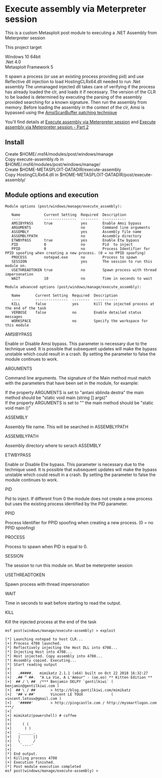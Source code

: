 # Execute assembly via Meterpreter session

This is a custom Metasploit post module to executing a .NET Assembly from Meterpreter session

This project target

Windows 10 64bit<br />
.Net 4.0<br />
Metasploit Framework 5<br />

It spawn a process (or use an existing process providing pid) and use Reflective dll injection to load HostingCLRx64.dll needed to run .Net assembly
The unmanaged injected dll takes care of verifying if the process has already loaded the clr, and loads it if necessary. The version of the CLR to be loaded is determined by executing the parsing of the assembly provided searching for a known signature. Then run the assembly from memory.
Before loading the assembly in the context of the clr, Amsi is bypassed using the [AmsiScanBuffer patching technique](https://rastamouse.me/2018/10/amsiscanbuffer-bypass-part-1/)

You'll find details at [Execute assembly via Meterpreter session](https://b4rtik.github.io/posts/execute-assembly-via-meterpreter-session/) and [Execute assembly via Meterpreter session - Part 2](https://b4rtik.github.io/posts/execute-assembly-via-meterpreter-session-part-2/)

## Install

Create $HOME/.msf4/modules/post/windows/manage<br />
Copy execute-assembly.rb in $HOME/.msf4/modules/post/windows/manage/<br />
Create $HOME-METASPLOIT-DATADIR/execute-assembly<br />
Copy HostingCLRx64.dll in $HOME-METASPLOIT-DATADIR/post/execute-assembly/<br /> 

## Module options and execution

```
Module options (post/windows/manage/execute_assembly):

   Name           Current Setting  Required  Description
   ----           ---------------  --------  -----------
   AMSIBYPASS     true             yes       Enable Amsi bypass
   ARGUMENTS                       no        Command line arguments
   ASSEMBLY                        yes       Assembly file name
   ASSEMBLYPATH                    no        Assembly directory
   ETWBYPASS      true             yes       Enable Etw bypass
   PID            0                no        Pid  to inject
   PPID           0                no        Process Identifier for PPID spoofing when creating a new process. (0 = no PPID spoofing)
   PROCESS        notepad.exe      no        Process to spawn
   SESSION                         yes       The session to run this module on.
   USETHREADTOKEN true             no        Spawn process with thread impersonation
   WAIT           10               no        Time in seconds to wait

Module advanced options (post/windows/manage/execute_assembly):                            

   Name       Current Setting  Required  Description
   ----       ---------------  --------  -----------
   KILL       false            yes       Kill the injected process at the end of the task
   VERBOSE    false            no        Enable detailed status messages
   WORKSPACE                   no        Specify the workspace for this module

```

AMSIBYPASS

Enable or Disable Amsi bypass. This parameter is necessary due to the technique used. It is possible that subsequent updates will make the bypass unstable which could result in a crash. By setting the parameter to false the module continues to work.

ARGUMENTS

Command line arguments. The signature of the Main method must match with the parameters that have been set in the module, for example:

If the property ARGUMENTS is set to "antani sblinda destra" the main method should be "static void main (string [] args)"<br />
If the property ARGUMENTS is set to "" the main method should be "static void main ()"

ASSEMBLY 

Assembly file name. This will be searched in ASSEMBLYPATH

ASSEMBLYPATH

Assembly directory where to serach ASSEMBLY

ETWBYPASS

Enable or Disable Etw bypass. This parameter is necessary due to the technique used. It is possible that subsequent updates will make the bypass unstable which could result in a crash. By setting the parameter to false the module continues to work.

PID

Pid to inject. If different from 0 the module does not create a new process but uses the existing process identified by the PID parameter.

PPID

Process Identifier for PPID spoofing when creating a new process. (0 = no PPID spoofing)

PROCESS

Process to spawn when PID is equal to 0.

SESSION

The session to run this module on. Must be meterpreter session

USETHREADTOKEN

Spawn process with thread impersonation

WAIT

Time in seconds to wait before starting to read the output.

KILL

Kill the injected process at the end of the task

```
msf post(windows/manage/execute-assembly) > exploit 

[*] Launching notepad to host CLR...
[+] Process 4708 launched.
[*] Reflectively injecting the Host DLL into 4708...
[*] Injecting Host into 4708...
[*] Host injected. Copy assembly into 4708...
[*] Assembly copied. Executing...
[*] Start reading output
[+] 
[+]   .#####.   mimikatz 2.1.1 (x64) built on Oct 22 2018 16:32:27
[+]  .## ^ ##.  "A La Vie, A L'Amour" - (oe.eo) ** Kitten Edition **
[+]  ## / \ ##  /*** Benjamin DELPY `gentilkiwi` ( benjamin@gentilkiwi.com )
[+]  ## \ / ##       > http://blog.gentilkiwi.com/mimikatz
[+]  '## v ##'       Vincent LE TOUX             ( vincent.letoux@gmail.com )
[+]   '#####'        > http://pingcastle.com / http://mysmartlogon.com   ***/
[+] 
[+] mimikatz(powershell) # coffee
[+] 
[+]     ( (
[+]      ) )
[+]   .______.
[+]   |      |]
[+]   \      /
[+]    `----'
[+] 
[*] End output.
[+] Killing process 4708
[+] Execution finished.
[*] Post module execution completed
msf post(windows/manage/execute-assembly) >
```

